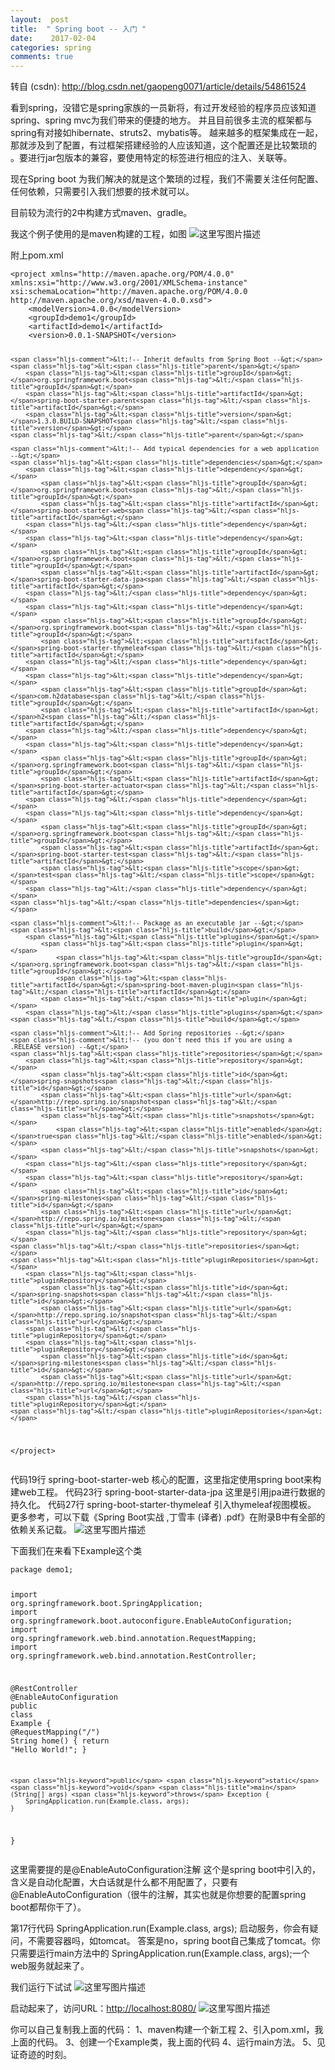 ```yaml
---
layout:  post
title:  " Spring boot -- 入门 "
date:    2017-02-04
categories: spring 
comments: true
---
```

转自 (csdn): http://blog.csdn.net/gaopeng0071/article/details/54861524
<div class="markdown_views">
 <p>看到spring，没错它是spring家族的一员新将，有过开发经验的程序员应该知道spring、spring mvc为我们带来的便捷的地方。  并且目前很多主流的框架都与spring有对接如hibernate、struts2、mybatis等。  越来越多的框架集成在一起，那就涉及到了配置，有过框架搭建经验的人应该知道，这个配置还是比较繁琐的 。要进行jar包版本的兼容，要使用特定的标签进行相应的注入、关联等。</p> 
 <p>现在Spring boot 为我们解决的就是这个繁琐的过程，我们不需要关注任何配置、任何依赖，只需要引入我们想要的技术就可以。</p> 
 <p>目前较为流行的2中构建方式maven、gradle。</p> 
 <p>我这个例子使用的是maven构建的工程，如图  <img src="http://img.blog.csdn.net/20170204103018491?watermark/2/text/aHR0cDovL2Jsb2cuY3Nkbi5uZXQvZ2FvcGVuZzAwNzE=/font/5a6L5L2T/fontsize/400/fill/I0JBQkFCMA==/dissolve/70/gravity/SouthEast" alt="这里写图片描述" title=""></p> 
 <p>附上pom.xml</p> 
 <pre class="prettyprint"><code class=" hljs xml"><span class="hljs-tag">&lt;<span class="hljs-title">project</span> <span class="hljs-attribute">xmlns</span>=<span class="hljs-value">"http://maven.apache.org/POM/4.0.0"</span> <span class="hljs-attribute">xmlns:xsi</span>=<span class="hljs-value">"http://www.w3.org/2001/XMLSchema-instance"</span> <span class="hljs-attribute">xsi:schemaLocation</span>=<span class="hljs-value">"http://maven.apache.org/POM/4.0.0 http://maven.apache.org/xsd/maven-4.0.0.xsd"</span>&gt;</span>
    <span class="hljs-tag">&lt;<span class="hljs-title">modelVersion</span>&gt;</span>4.0.0<span class="hljs-tag">&lt;/<span class="hljs-title">modelVersion</span>&gt;</span>
    <span class="hljs-tag">&lt;<span class="hljs-title">groupId</span>&gt;</span>demo1<span class="hljs-tag">&lt;/<span class="hljs-title">groupId</span>&gt;</span>
    <span class="hljs-tag">&lt;<span class="hljs-title">artifactId</span>&gt;</span>demo1<span class="hljs-tag">&lt;/<span class="hljs-title">artifactId</span>&gt;</span>
    <span class="hljs-tag">&lt;<span class="hljs-title">version</span>&gt;</span>0.0.1-SNAPSHOT<span class="hljs-tag">&lt;/<span class="hljs-title">version</span>&gt;</span>

    <span class="hljs-comment">&lt;!-- Inherit defaults from Spring Boot --&gt;</span>
    <span class="hljs-tag">&lt;<span class="hljs-title">parent</span>&gt;</span>
        <span class="hljs-tag">&lt;<span class="hljs-title">groupId</span>&gt;</span>org.springframework.boot<span class="hljs-tag">&lt;/<span class="hljs-title">groupId</span>&gt;</span>
        <span class="hljs-tag">&lt;<span class="hljs-title">artifactId</span>&gt;</span>spring-boot-starter-parent<span class="hljs-tag">&lt;/<span class="hljs-title">artifactId</span>&gt;</span>
        <span class="hljs-tag">&lt;<span class="hljs-title">version</span>&gt;</span>1.3.0.BUILD-SNAPSHOT<span class="hljs-tag">&lt;/<span class="hljs-title">version</span>&gt;</span>
    <span class="hljs-tag">&lt;/<span class="hljs-title">parent</span>&gt;</span>

    <span class="hljs-comment">&lt;!-- Add typical dependencies for a web application --&gt;</span>
    <span class="hljs-tag">&lt;<span class="hljs-title">dependencies</span>&gt;</span>
        <span class="hljs-tag">&lt;<span class="hljs-title">dependency</span>&gt;</span>
            <span class="hljs-tag">&lt;<span class="hljs-title">groupId</span>&gt;</span>org.springframework.boot<span class="hljs-tag">&lt;/<span class="hljs-title">groupId</span>&gt;</span>
            <span class="hljs-tag">&lt;<span class="hljs-title">artifactId</span>&gt;</span>spring-boot-starter-web<span class="hljs-tag">&lt;/<span class="hljs-title">artifactId</span>&gt;</span>
        <span class="hljs-tag">&lt;/<span class="hljs-title">dependency</span>&gt;</span>
        <span class="hljs-tag">&lt;<span class="hljs-title">dependency</span>&gt;</span>
            <span class="hljs-tag">&lt;<span class="hljs-title">groupId</span>&gt;</span>org.springframework.boot<span class="hljs-tag">&lt;/<span class="hljs-title">groupId</span>&gt;</span>
            <span class="hljs-tag">&lt;<span class="hljs-title">artifactId</span>&gt;</span>spring-boot-starter-data-jpa<span class="hljs-tag">&lt;/<span class="hljs-title">artifactId</span>&gt;</span>
        <span class="hljs-tag">&lt;/<span class="hljs-title">dependency</span>&gt;</span>
        <span class="hljs-tag">&lt;<span class="hljs-title">dependency</span>&gt;</span>
            <span class="hljs-tag">&lt;<span class="hljs-title">groupId</span>&gt;</span>org.springframework.boot<span class="hljs-tag">&lt;/<span class="hljs-title">groupId</span>&gt;</span>
            <span class="hljs-tag">&lt;<span class="hljs-title">artifactId</span>&gt;</span>spring-boot-starter-thymeleaf<span class="hljs-tag">&lt;/<span class="hljs-title">artifactId</span>&gt;</span>
        <span class="hljs-tag">&lt;/<span class="hljs-title">dependency</span>&gt;</span>
        <span class="hljs-tag">&lt;<span class="hljs-title">dependency</span>&gt;</span>
            <span class="hljs-tag">&lt;<span class="hljs-title">groupId</span>&gt;</span>com.h2database<span class="hljs-tag">&lt;/<span class="hljs-title">groupId</span>&gt;</span>
            <span class="hljs-tag">&lt;<span class="hljs-title">artifactId</span>&gt;</span>h2<span class="hljs-tag">&lt;/<span class="hljs-title">artifactId</span>&gt;</span>
        <span class="hljs-tag">&lt;/<span class="hljs-title">dependency</span>&gt;</span>
        <span class="hljs-tag">&lt;<span class="hljs-title">dependency</span>&gt;</span>
            <span class="hljs-tag">&lt;<span class="hljs-title">groupId</span>&gt;</span>org.springframework.boot<span class="hljs-tag">&lt;/<span class="hljs-title">groupId</span>&gt;</span>
            <span class="hljs-tag">&lt;<span class="hljs-title">artifactId</span>&gt;</span>spring-boot-starter-actuator<span class="hljs-tag">&lt;/<span class="hljs-title">artifactId</span>&gt;</span>
        <span class="hljs-tag">&lt;/<span class="hljs-title">dependency</span>&gt;</span>
        <span class="hljs-tag">&lt;<span class="hljs-title">dependency</span>&gt;</span>
            <span class="hljs-tag">&lt;<span class="hljs-title">groupId</span>&gt;</span>org.springframework.boot<span class="hljs-tag">&lt;/<span class="hljs-title">groupId</span>&gt;</span>
            <span class="hljs-tag">&lt;<span class="hljs-title">artifactId</span>&gt;</span>spring-boot-starter-test<span class="hljs-tag">&lt;/<span class="hljs-title">artifactId</span>&gt;</span>
            <span class="hljs-tag">&lt;<span class="hljs-title">scope</span>&gt;</span>test<span class="hljs-tag">&lt;/<span class="hljs-title">scope</span>&gt;</span>
        <span class="hljs-tag">&lt;/<span class="hljs-title">dependency</span>&gt;</span>
    <span class="hljs-tag">&lt;/<span class="hljs-title">dependencies</span>&gt;</span>

    <span class="hljs-comment">&lt;!-- Package as an executable jar --&gt;</span>
    <span class="hljs-tag">&lt;<span class="hljs-title">build</span>&gt;</span>
        <span class="hljs-tag">&lt;<span class="hljs-title">plugins</span>&gt;</span>
            <span class="hljs-tag">&lt;<span class="hljs-title">plugin</span>&gt;</span>
                <span class="hljs-tag">&lt;<span class="hljs-title">groupId</span>&gt;</span>org.springframework.boot<span class="hljs-tag">&lt;/<span class="hljs-title">groupId</span>&gt;</span>
                <span class="hljs-tag">&lt;<span class="hljs-title">artifactId</span>&gt;</span>spring-boot-maven-plugin<span class="hljs-tag">&lt;/<span class="hljs-title">artifactId</span>&gt;</span>
            <span class="hljs-tag">&lt;/<span class="hljs-title">plugin</span>&gt;</span>
        <span class="hljs-tag">&lt;/<span class="hljs-title">plugins</span>&gt;</span>
    <span class="hljs-tag">&lt;/<span class="hljs-title">build</span>&gt;</span>

    <span class="hljs-comment">&lt;!-- Add Spring repositories --&gt;</span>
    <span class="hljs-comment">&lt;!-- (you don't need this if you are using a .RELEASE version) --&gt;</span>
    <span class="hljs-tag">&lt;<span class="hljs-title">repositories</span>&gt;</span>
        <span class="hljs-tag">&lt;<span class="hljs-title">repository</span>&gt;</span>
            <span class="hljs-tag">&lt;<span class="hljs-title">id</span>&gt;</span>spring-snapshots<span class="hljs-tag">&lt;/<span class="hljs-title">id</span>&gt;</span>
            <span class="hljs-tag">&lt;<span class="hljs-title">url</span>&gt;</span>http://repo.spring.io/snapshot<span class="hljs-tag">&lt;/<span class="hljs-title">url</span>&gt;</span>
            <span class="hljs-tag">&lt;<span class="hljs-title">snapshots</span>&gt;</span>
                <span class="hljs-tag">&lt;<span class="hljs-title">enabled</span>&gt;</span>true<span class="hljs-tag">&lt;/<span class="hljs-title">enabled</span>&gt;</span>
            <span class="hljs-tag">&lt;/<span class="hljs-title">snapshots</span>&gt;</span>
        <span class="hljs-tag">&lt;/<span class="hljs-title">repository</span>&gt;</span>
        <span class="hljs-tag">&lt;<span class="hljs-title">repository</span>&gt;</span>
            <span class="hljs-tag">&lt;<span class="hljs-title">id</span>&gt;</span>spring-milestones<span class="hljs-tag">&lt;/<span class="hljs-title">id</span>&gt;</span>
            <span class="hljs-tag">&lt;<span class="hljs-title">url</span>&gt;</span>http://repo.spring.io/milestone<span class="hljs-tag">&lt;/<span class="hljs-title">url</span>&gt;</span>
        <span class="hljs-tag">&lt;/<span class="hljs-title">repository</span>&gt;</span>
    <span class="hljs-tag">&lt;/<span class="hljs-title">repositories</span>&gt;</span>
    <span class="hljs-tag">&lt;<span class="hljs-title">pluginRepositories</span>&gt;</span>
        <span class="hljs-tag">&lt;<span class="hljs-title">pluginRepository</span>&gt;</span>
            <span class="hljs-tag">&lt;<span class="hljs-title">id</span>&gt;</span>spring-snapshots<span class="hljs-tag">&lt;/<span class="hljs-title">id</span>&gt;</span>
            <span class="hljs-tag">&lt;<span class="hljs-title">url</span>&gt;</span>http://repo.spring.io/snapshot<span class="hljs-tag">&lt;/<span class="hljs-title">url</span>&gt;</span>
        <span class="hljs-tag">&lt;/<span class="hljs-title">pluginRepository</span>&gt;</span>
        <span class="hljs-tag">&lt;<span class="hljs-title">pluginRepository</span>&gt;</span>
            <span class="hljs-tag">&lt;<span class="hljs-title">id</span>&gt;</span>spring-milestones<span class="hljs-tag">&lt;/<span class="hljs-title">id</span>&gt;</span>
            <span class="hljs-tag">&lt;<span class="hljs-title">url</span>&gt;</span>http://repo.spring.io/milestone<span class="hljs-tag">&lt;/<span class="hljs-title">url</span>&gt;</span>
        <span class="hljs-tag">&lt;/<span class="hljs-title">pluginRepository</span>&gt;</span>
    <span class="hljs-tag">&lt;/<span class="hljs-title">pluginRepositories</span>&gt;</span>
<span class="hljs-tag">&lt;/<span class="hljs-title">project</span>&gt;</span></code></pre> 
 <p>代码19行  spring-boot-starter-web  核心的配置，这里指定使用spring boot来构建web工程。  代码23行  spring-boot-starter-data-jpa  这里是引用jpa进行数据的持久化。  代码27行  spring-boot-starter-thymeleaf  引入thymeleaf视图模板。  更多参考，可以下载《Spring Boot实战 ,丁雪丰 (译者) .pdf》在附录B中有全部的依赖关系记载。  <img src="http://img.blog.csdn.net/20170204103632296?watermark/2/text/aHR0cDovL2Jsb2cuY3Nkbi5uZXQvZ2FvcGVuZzAwNzE=/font/5a6L5L2T/fontsize/400/fill/I0JBQkFCMA==/dissolve/70/gravity/SouthEast" alt="这里写图片描述" title=""></p> 
 <p>下面我们在来看下Example这个类</p> 
 <pre class="prettyprint"><code class=" hljs java"><span class="hljs-keyword">package</span> demo1;

<span class="hljs-keyword">import</span> org.springframework.boot.SpringApplication;
<span class="hljs-keyword">import</span> org.springframework.boot.autoconfigure.EnableAutoConfiguration;
<span class="hljs-keyword">import</span> org.springframework.web.bind.annotation.RequestMapping;
<span class="hljs-keyword">import</span> org.springframework.web.bind.annotation.RestController;

<span class="hljs-annotation">@RestController</span>
<span class="hljs-annotation">@EnableAutoConfiguration</span>
<span class="hljs-keyword">public</span> <span class="hljs-class"><span class="hljs-keyword">class</span> <span class="hljs-title">Example</span> {</span>
    <span class="hljs-annotation">@RequestMapping</span>(<span class="hljs-string">"/"</span>)
    String home() {
        <span class="hljs-keyword">return</span> <span class="hljs-string">"Hello World!"</span>;
    }

    <span class="hljs-keyword">public</span> <span class="hljs-keyword">static</span> <span class="hljs-keyword">void</span> <span class="hljs-title">main</span>(String[] args) <span class="hljs-keyword">throws</span> Exception {
        SpringApplication.run(Example.class, args);
    }
}
</code></pre> 
 <p>这里需要提的是@EnableAutoConfiguration注解  这个是spring boot中引入的，含义是自动化配置，大白话就是什么都不用配置了，只要有@EnableAutoConfiguration（很牛的注解，其实也就是你想要的配置spring boot都帮你干了）。</p> 
 <p>第17行代码  SpringApplication.run(Example.class, args);  启动服务，你会有疑问，不需要容器吗，如tomcat。  答案是no，spring boot自己集成了tomcat。你只需要运行main方法中的  SpringApplication.run(Example.class, args);一个web服务就起来了。</p> 
 <p>我们运行下试试  <img src="http://img.blog.csdn.net/20170204104155397?watermark/2/text/aHR0cDovL2Jsb2cuY3Nkbi5uZXQvZ2FvcGVuZzAwNzE=/font/5a6L5L2T/fontsize/400/fill/I0JBQkFCMA==/dissolve/70/gravity/SouthEast" alt="这里写图片描述" title=""></p> 
 <p>启动起来了，访问URL：<a href="http://localhost:8080/">http://localhost:8080/</a>  <img src="http://img.blog.csdn.net/20170204104331602?watermark/2/text/aHR0cDovL2Jsb2cuY3Nkbi5uZXQvZ2FvcGVuZzAwNzE=/font/5a6L5L2T/fontsize/400/fill/I0JBQkFCMA==/dissolve/70/gravity/SouthEast" alt="这里写图片描述" title=""></p> 
 <p>你可以自己复制我上面的代码：  1、maven构建一个新工程  2、引入pom.xml，我上面的代码。  3、创建一个Example类，我上面的代码  4、运行main方法。  5、见证奇迹的时刻。</p>
</div>